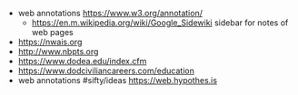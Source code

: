 - web annotations https://www.w3.org/annotation/
	- https://en.m.wikipedia.org/wiki/Google_Sidewiki sidebar for notes of web pages
- https://nwais.org
- http://www.nbpts.org
- https://www.dodea.edu/index.cfm
- https://www.dodciviliancareers.com/education
- web annotations #sifty/ideas https://web.hypothes.is